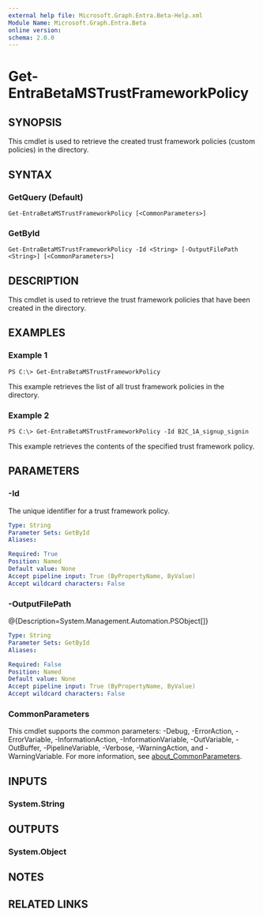 ```yaml
---
external help file: Microsoft.Graph.Entra.Beta-Help.xml
Module Name: Microsoft.Graph.Entra.Beta
online version:
schema: 2.0.0
---
```


# Get-EntraBetaMSTrustFrameworkPolicy

## SYNOPSIS
This cmdlet is used to retrieve the created trust framework policies (custom policies) in the directory.

## SYNTAX

### GetQuery (Default)
```
Get-EntraBetaMSTrustFrameworkPolicy [<CommonParameters>]
```

### GetById
```
Get-EntraBetaMSTrustFrameworkPolicy -Id <String> [-OutputFilePath <String>] [<CommonParameters>]
```

## DESCRIPTION
This cmdlet is used to retrieve the trust framework policies that have been created in the directory.

## EXAMPLES

### Example 1
```
PS C:\> Get-EntraBetaMSTrustFrameworkPolicy
```

This example retrieves the list of all trust framework policies in the directory.

### Example 2
```
PS C:\> Get-EntraBetaMSTrustFrameworkPolicy -Id B2C_1A_signup_signin
```

This example retrieves the contents of the specified trust framework policy.

## PARAMETERS

### -Id
The unique identifier for a trust framework policy.

```yaml
Type: String
Parameter Sets: GetById
Aliases:

Required: True
Position: Named
Default value: None
Accept pipeline input: True (ByPropertyName, ByValue)
Accept wildcard characters: False
```

### -OutputFilePath
@{Description=System.Management.Automation.PSObject\[\]}

```yaml
Type: String
Parameter Sets: GetById
Aliases:

Required: False
Position: Named
Default value: None
Accept pipeline input: True (ByPropertyName, ByValue)
Accept wildcard characters: False
```

### CommonParameters
This cmdlet supports the common parameters: -Debug, -ErrorAction, -ErrorVariable, -InformationAction, -InformationVariable, -OutVariable, -OutBuffer, -PipelineVariable, -Verbose, -WarningAction, and -WarningVariable. For more information, see [about_CommonParameters](https://go.microsoft.com/fwlink/?LinkID=113216).

## INPUTS

### System.String
## OUTPUTS

### System.Object
## NOTES

## RELATED LINKS
